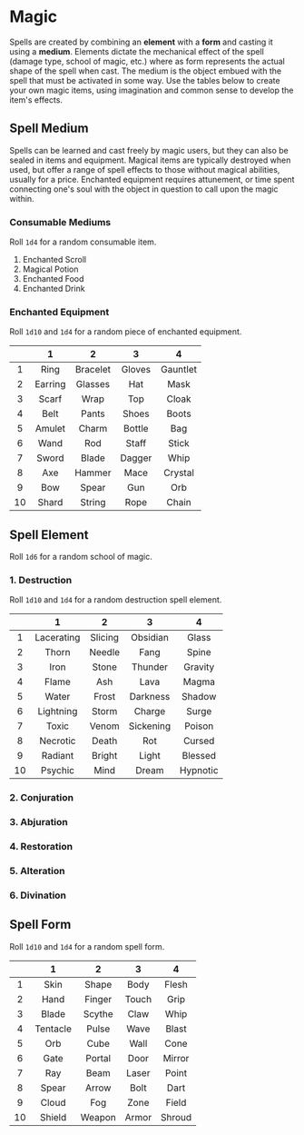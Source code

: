 # Magic
Spells are created by combining an **element** with a **form** and casting it using a **medium**. Elements dictate the mechanical effect of the spell (damage type, school of magic, etc.) where as form represents the actual shape of the spell when cast. The medium is the object embued with the spell that must be activated in some way. Use the tables below to create your own magic items, using imagination and common sense to develop the item's effects.

## Spell Medium
Spells can be learned and cast freely by magic users, but they can also be sealed in items and equipment. Magical items are typically destroyed when used, but offer a range of spell effects to those without magical abilities, usually for a price. Enchanted equipment requires attunement, or time spent connecting one's soul with the object in question to call upon the magic within.

### Consumable Mediums
Roll `1d4` for a random consumable item.

1. Enchanted Scroll
2. Magical Potion
3. Enchanted Food
4. Enchanted Drink

### Enchanted Equipment
Roll `1d10` and `1d4` for a random piece of enchanted equipment.

|  | 1 | 2 | 3 | 4 |
|:---:|:---:|:---:|:---:|:---:|
| 1 | Ring | Bracelet | Gloves | Gauntlet |
| 2 | Earring | Glasses | Hat | Mask |
| 3 | Scarf | Wrap | Top | Cloak |
| 4 | Belt | Pants | Shoes | Boots |
| 5 | Amulet | Charm | Bottle | Bag |
| 6 | Wand | Rod | Staff | Stick |
| 7 | Sword | Blade | Dagger | Whip |
| 8 | Axe | Hammer | Mace | Crystal |
| 9 | Bow | Spear | Gun | Orb |
| 10 | Shard | String | Rope | Chain |

## Spell Element
Roll `1d6` for a random school of magic.

### 1. Destruction
Roll `1d10` and `1d4` for a random destruction spell element.

|  | 1 | 2 | 3 | 4 |
|:---:|:---:|:---:|:---:|:---:|
| 1 | Lacerating | Slicing | Obsidian | Glass |
| 2 | Thorn | Needle | Fang | Spine |
| 3 | Iron | Stone | Thunder | Gravity |
| 4 | Flame | Ash | Lava | Magma |
| 5 | Water | Frost | Darkness | Shadow |
| 6 | Lightning | Storm | Charge | Surge |
| 7 | Toxic | Venom | Sickening | Poison |
| 8 | Necrotic | Death | Rot | Cursed |
| 9 | Radiant | Bright | Light | Blessed |
| 10 | Psychic | Mind | Dream | Hypnotic |

### 2. Conjuration


### 3. Abjuration


### 4. Restoration


### 5. Alteration


### 6. Divination



## Spell Form
Roll `1d10` and `1d4` for a random spell form.

|  | 1 | 2 | 3 | 4 |
|:---:|:---:|:---:|:---:|:---:|
| 1 | Skin | Shape | Body | Flesh |
| 2 | Hand | Finger | Touch | Grip |
| 3 | Blade | Scythe | Claw | Whip |
| 4 | Tentacle | Pulse | Wave | Blast |
| 5 | Orb | Cube | Wall | Cone |
| 6 | Gate | Portal | Door | Mirror |
| 7 | Ray | Beam | Laser | Point |
| 8 | Spear | Arrow | Bolt | Dart |
| 9 | Cloud | Fog | Zone | Field |
| 10 | Shield | Weapon | Armor | Shroud |
